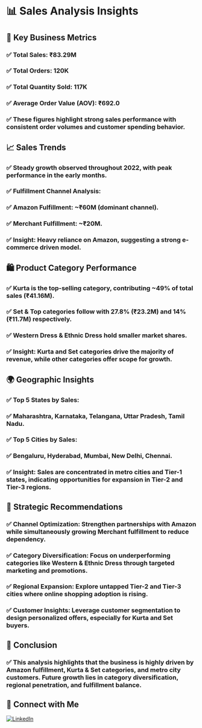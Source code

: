 # 📊 Sales Analysis Insights

## 🔑 Key Business Metrics

### ✅ Total Sales: ₹83.29M
### ✅ Total Orders: 120K
### ✅ Total Quantity Sold: 117K
### ✅ Average Order Value (AOV): ₹692.0
### ✅ These figures highlight strong sales performance with consistent order volumes and customer spending behavior.

## 📈 Sales Trends

### ✅ Steady growth observed throughout 2022, with peak performance in the early months.
### ✅ Fulfillment Channel Analysis:
### ✅ Amazon Fulfillment: ~₹60M (dominant channel).
### ✅ Merchant Fulfillment: ~₹20M.
### ✅ Insight: Heavy reliance on Amazon, suggesting a strong e-commerce driven model.

## 🛍️ Product Category Performance

### ✅ Kurta is the top-selling category, contributing ~49% of total sales (₹41.16M).
### ✅ Set & Top categories follow with 27.8% (₹23.2M) and 14% (₹11.7M) respectively.
### ✅ Western Dress & Ethnic Dress hold smaller market shares.
### ✅ Insight: Kurta and Set categories drive the majority of revenue, while other categories offer scope for growth.

## 🌍 Geographic Insights

### ✅ Top 5 States by Sales:
### ✅ Maharashtra, Karnataka, Telangana, Uttar Pradesh, Tamil Nadu.
### ✅ Top 5 Cities by Sales:
### ✅ Bengaluru, Hyderabad, Mumbai, New Delhi, Chennai.
### ✅ Insight: Sales are concentrated in metro cities and Tier-1 states, indicating opportunities for expansion in Tier-2 and Tier-3 regions.

## 🚀 Strategic Recommendations

### ✅ Channel Optimization: Strengthen partnerships with Amazon while simultaneously growing Merchant fulfillment to reduce dependency.
### ✅ Category Diversification: Focus on underperforming categories like Western & Ethnic Dress through targeted marketing and promotions.
### ✅ Regional Expansion: Explore untapped Tier-2 and Tier-3 cities where online shopping adoption is rising.
### ✅ Customer Insights: Leverage customer segmentation to design personalized offers, especially for Kurta and Set buyers.

## 📌 Conclusion

### ✅ This analysis highlights that the business is highly driven by Amazon fulfillment, Kurta & Set categories, and metro city customers. Future growth lies in category diversification, regional penetration, and fulfillment balance.

## 💼 Connect with Me

[![LinkedIn](https://img.shields.io/badge/LinkedIn-Profile-blue)](https://www.linkedin.com/in/saumyasuteshnu-behera-50a478209/)
